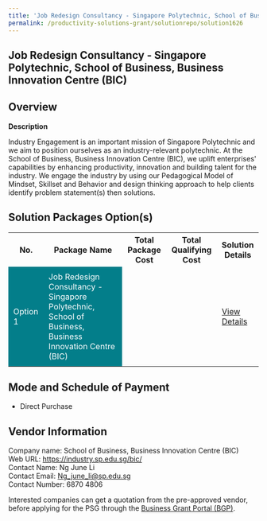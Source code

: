 ```yaml
---
title: 'Job Redesign Consultancy - Singapore Polytechnic, School of Business, Business Innovation Centre (BIC)'
permalink: /productivity-solutions-grant/solutionrepo/solution1626
---
```


## Job Redesign Consultancy - Singapore Polytechnic, School of Business, Business Innovation Centre (BIC)

## Overview

**Description**

Industry Engagement is an important mission of Singapore Polytechnic and we aim to position ourselves as an industry-relevant polytechnic. At the School of Business, Business Innovation Centre (BIC), we uplift enterprises' capabilities by enhancing productivity, innovation and building talent for the industry. We engage the industry by using our Pedagogical Model of Mindset, Skillset and Behavior and design thinking approach to help clients identify problem statement(s) then solutions.

## Solution Packages Option(s)

<table>
<tr>
<th><b>No.</b></th>
<th><b>Package Name</b></th>
<th><b>Total Package Cost</b></th>
<th><b>Total Qualifying Cost</b></th>
<th><b>Solution Details</b></th>
</tr>
<tr>
<td style='padding: 10px; background-color: #037E8A; color: #FFFFFF;'>Option 1</td>
<td style='padding: 10px; background-color: #037E8A; color: #FFFFFF;'>Job Redesign Consultancy - Singapore Polytechnic, School of Business, Business Innovation Centre (BIC)</td>
<td style='padding: 10px;'> </td>
<td style='padding: 10px;'> </td>
<td style='padding: 10px;'><a href='/images/psg/School_of_Business_BIC_Case_Study.pdf' target='_blank'>View Details</a></td>
</tr>
</table>

## Mode and Schedule of Payment

 - Direct Purchase

## Vendor Information

 Company name: School of Business, Business Innovation Centre (BIC)<br>Web URL: https://industry.sp.edu.sg/bic/<br>Contact Name: Ng June Li<br>Contact Email: Ng_june_li@sp.edu.sg<br>Contact Number: 6870 4806

Interested companies can get a quotation from the pre-approved vendor, before applying for the PSG through the <a href='https://www.businessgrants.gov.sg/' target='_blank' rel='noopener'>Business Grant Portal (BGP)</a>.

<script src="/jquery/resize-tables.js"></script>
